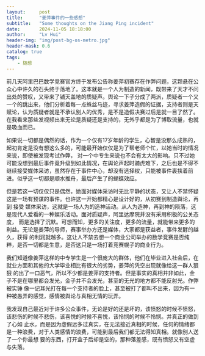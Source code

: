 ```yaml
---
layout:     post
title:      "姜萍事件的一些感想"
subtitle:   "Some thoughts on the Jiang Ping incident"
date:       2024-11-05 18:18:00
author:     "Lv Hui"
header-img: "img/post-bg-os-metro.jpg"
header-mask: 0.6
catalog: true
tags:
    - 随想
---
```


前几天阿里巴巴数学竞赛官方终于发布公告称姜萍初赛存在作弊问题，这颗悬在公众心中许久的石头终于落地了。这本就是一个人为制造的新闻，既带来了天才不问
出处的赞叹，又带来了铺天盖地的质疑声。舆论一下子分成了两派，质疑者一个又一个的跳出来，他们分析着每一点蛛丝马迹，寻求姜萍造假的证据，支持者则是天
赋论，认为质疑者就是不承认别人的优秀，是不是造假决赛过后是就一目了然了。在我看来那些发视频出来无论是质疑还是支持的，无外乎都是为了博取流量，也就
是吸血而已。

如果说一切都是偶然的话，作为一个仅有17岁年龄的学生，心智是没那么成熟的，起初肯定是没有想这么多的，可能最开始仅仅是为了帮老师个忙，以她当时的情况
来说，即使被发现考试作弊， 对一个中专生来说也不会有太大的影响。只不过她可能没想到最后事件竟升级到如此情况，在舆论声起时骑虎难下，之后也是不得不
继续接受媒体采访，虽然存在于事件中心，却没有选择权，只能被事件裹挟着前进。似乎这一切都是顺水推舟，最后产生了的蝴蝶效应。

但是若这一切仅仅只是偶然，她面对媒体采访时无比平静的状态，又让人不禁怀疑这是一场有预谋的事件。也许这一开始都精心是设计好的，从初赛到制造舆论，再到
接受 媒体采访，这就是一场人为的造神活动。从人为造神，再到神的陨落，这是现代人爱看的一种娱乐活动。面对质疑声，阿里达摩院并没有采用积极的公关态度，
而是选择了沉默。可想而知，更多的关注度，更多的流量，就能带来更多的利益。无论是姜萍的导师，赛事举办方还是媒体，大家都是获益者，事件发酵的越久，获得
的利润就越多。这让人不禁去想一个商业公司举办的数学竞赛是否纯粹，是否一切都是生意，是否这只是一场打着竞赛幌子的商业行为。

我们知道像姜萍这样的中专学生是一个很庞大的群体，他们在毕业进入社会后，在就业方面和其他的大学毕业相比有很大的劣势，姜萍的凭空出现就像给这一群人狠狠
的出了一口恶气，所以不少都是姜萍的支持者。但是事实的真相并非如此，金子不是在哪里都会发光，金子并不会发光，甚至的无光的地方都不能反射光。作弊被实锤
像一记耳光打在每一个支持者的脸上，甚至被打了都叫不出来，因为有一种被愚弄的感觉，感情被舆论与真相无情的玩弄。

我发现自己最近对于许多公众事件，无论是好的还是坏的，该愤怒的时候不愤怒，该悲伤的时候不悲伤，该喜悦的时候不喜悦，该怜悯的时候不怜悯。并真正的做到了心如
止水，而是因为虚假远多过真实，在无法接近真相的时候，任何的情绪都是一种浪费，对于人类感情的浪费，可能到最后我们都无法得知真相。就像别人送了一个你最想
要的东西，打开盒子后却是空的，那种落差感，既有愤怒又有空虚与失落。